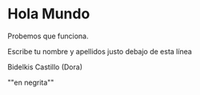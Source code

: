 # Hola Mundo

Probemos que funciona.

Escribe tu nombre y apellidos justo debajo de esta línea

Bidelkis Castillo (Dora)

""en negrita""




